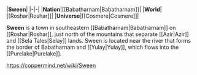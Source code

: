 |**Sween**|
|-|-|
|**Nation**|[[Babatharnam\|Babatharnam]]|
|**World**|[[Roshar\|Roshar]]|
|**Universe**|[[Cosmere\|Cosmere]]|

**Sween** is a town in southeastern [[Babatharnam\|Babatharnam]] on [[Roshar\|Roshar]], just north of the mountains that separate [[Azir\|Azir]] and [[Sela Tales\|Selay]] lands. Sween is located near the river that forms the border of Babatharnam and [[Yulay\|Yulay]], which flows into the [[Purelake\|Purelake]].



https://coppermind.net/wiki/Sween